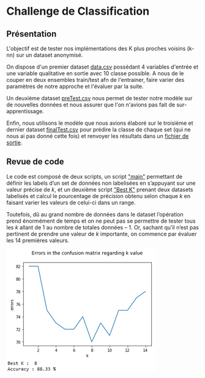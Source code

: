 # Challenge de Classification

## Présentation

L'objectif est de tester nos implémentations des K plus proches voisins (k-nn) sur un dataset anonymisé.

On dispose d'un premier dataset [data.csv](./Data/data.csv) possédant 4 variables d'entrée et une variable qualitative en sortie avec 10 classe possible. A nous de le couper en deux ensembles
train/test afn de l'entrainer, faire varier des paramètres de notre approche et l'évaluer par la suite.

Un deuxième dataset [preTest.csv](./Data/preTest.csv) nous permet de tester notre modèle sur de nouvelles données et nous assurer que l'on n'avions pas fait de sur-apprentissage.

Enfin, nous utilisons le modèle que nous avions élaboré sur le troisième et dernier dataset [finalTest.csv](./Data/finalTest.csv) pour prédire la classe de chaque set (qui ne nous ai pas donné cette fois) et renvoyer les résultats dans un [fichier de sortie](./Data/El_Mershati_Laith_Classification.txt).


## Revue de code

Le code est composé de deux scripts, un script ["main"](./Knn_El_Mershati_Laith.py) permettant de définir les labels d’un set de données non labelisées en s’appuyant sur une valeur précise de *k*, et un deuxième script ["Best K"](./BestK_El_Mershati_Laith.py) prenant deux datasets labelisés et calcul le pourcentage de précision obtenu selon chaque *k* en faisant varier les valeurs de celui-ci dans un range.

Toutefois, dû au grand nombre de données dans le dataset l’opération prend énormément de temps et on ne peut pas se permettre de tester tous les *k* allant de 1 au nombre de totales données – 1. Or, sachant qu’il n’est pas pertinent de prendre une valeur de *k* importante, on commence par évaluer les 14 premières valeurs.

![Evaluation k 1 à 14](./K/best-percentage-k-1-to-14.PNG "évaluation k 1 à 14")


